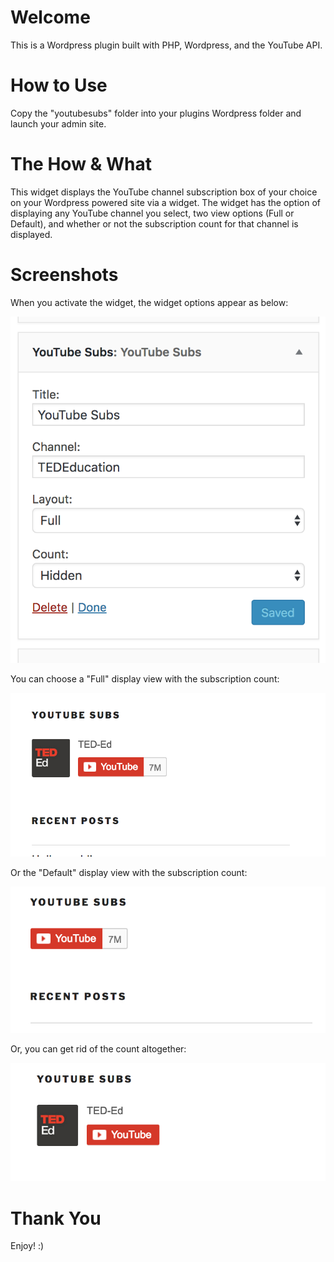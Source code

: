 # Welcome
This is a Wordpress plugin built with PHP, Wordpress, and the YouTube API.

# How to Use
Copy the "youtubesubs" folder into your plugins Wordpress folder and launch your admin site.

# The How & What
This widget displays the YouTube channel subscription box of your choice on your Wordpress powered site via a widget. The widget has the option of displaying any YouTube channel you select, two view options (Full or Default), and whether or not the subscription count for that channel is displayed. 

# Screenshots

When you activate the widget, the widget options appear as below:

![Widget Screen](./screenshots/Widget-Screen.png)

You can choose a "Full" display view with the subscription count:

![Full with Count](./screenshots/Widget-Full-Display-with-Count.png)

Or the "Default" display view with the subscription count: 

![Default with Count](./screenshots/Widget-Default-Display-with-Count.png)

Or, you can get rid of the count altogether:

![No Count](./screenshots/Widget-Full-Display-without-Count.png)

# Thank You
Enjoy! :) 